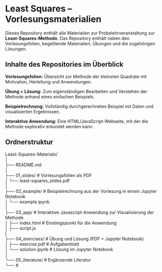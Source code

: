 # Least Squares – Vorlesungsmaterialien

Dieses Repository enthält alle Materialien zur Probelehrveranstaltung zur **Least-Squares-Methode**. 
Das Repository enthält neben den Vorlesungsfolien, begelitende Materialien, Übungen und die zugehörigen Lösungen.

## Inhalte des Repositories im Überblick

**Vorlesungsfolien:** 
Übersicht zur Methode der kleinsten Quadrate mit Motivation, Herleitung und Anwendungen.

**Übung + Lösung:** 
Zum eigenständigen Bearbeiten und Verstehen der Methode anhand eines einfachen Beispiels.

**Beispielrechnung:**
Vollständig durchgerechnetes Beispiel mit Daten und visualisierten Ergebnissen.

**Interaktive Anwendung:** 
Eine HTML/JavaScript-Webseite, mit der die Methode explorativ erkundet werden kann.


## Ordnerstruktur


Least-Squares-Materials/  
│  
├── README.md  
│  
├── 01_slides/                      # Vorlesungsfolien als PDF  
│   └── least-squares_slides.pdf  
│  
├── 02_example/                     # Beispielrechnung aus der Vorlesung in einem Jupyter Notebook  
│   └── example.ipynb  
│  
├── 03_app/                         # Interaktive Javascript-Anwendung zur Visualisierung der Methode  
│   ├── index.html                  # Einstiegspunkt für die Anwendung  
│   ├── script.js                     
|  
├── 04_exercises/                   # Übung und Lösung (PDF + Jupyter Notebook)  
│   ├── exercise.pdf        		# Aufgabenblatt  
│   └── solution.ipynb  			# Lösung im Jupyter Notebook  
│  
└── 05_literature/                  # Ergänzende Literatur  
    └──                  			#   
